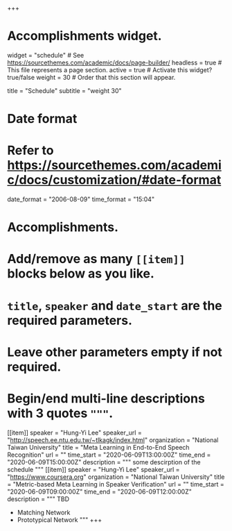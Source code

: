 +++
# Accomplishments widget.
widget = "schedule"  # See https://sourcethemes.com/academic/docs/page-builder/
headless = true  # This file represents a page section.
active = true # Activate this widget? true/false
weight = 30  # Order that this section will appear.

title = "Schedule"
subtitle = "weight 30"

# Date format
#   Refer to https://sourcethemes.com/academic/docs/customization/#date-format
date_format = "2006-08-09"
time_format = "15:04"

# Accomplishments.
#   Add/remove as many `[[item]]` blocks below as you like.
#   `title`, `speaker` and `date_start` are the required parameters.
#   Leave other parameters empty if not required.
#   Begin/end multi-line descriptions with 3 quotes `"""`.

[[item]]
  speaker = "Hung-Yi Lee"
  speaker_url = "http://speech.ee.ntu.edu.tw/~tlkagk/index.html"
  organization = "National Taiwan University"
  title = "Meta Learning in End-to-End Speech Recognition"
  url = ""
  time_start =  "2020-06-09T13:00:00Z"
  time_end =  "2020-06-09T15:00:00Z"
  description = """
  some descirption of the schedule
  """
[[item]]
  speaker = "Hung-Yi Lee"
  speaker_url = "https://www.coursera.org"
  organization = "National Taiwan University"
  title = "Metric-based Meta Learning in Speaker Verification"
  url = ""
  time_start =  "2020-06-09T09:00:00Z"
  time_end =  "2020-06-09T12:00:00Z"
  description = """
  TBD

  * Matching Network
  * Prototypical Network
  """
+++
